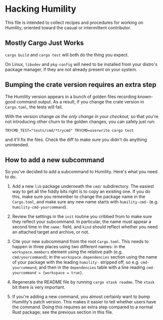 # Hacking Humility

This file is intended to collect recipes and procedures for working on Humility,
oriented toward the casual or intermittent contributor.

## Mostly Cargo Just Works

`cargo build` and `cargo test` will both do the thing you expect.

On Linux, `libudev` and `pkg-config` will need to be installed from your
distro's package manager, if they are not already present on your system.

## Bumping the crate version requires an extra step

The Humility version appears in a bunch of golden files recording known-good
command output. As a result, if you change the crate version in `Cargo.toml`,
the tests will fail.

With the version change _as the only change in your checkout,_ so that you're
not introducing other churn to the golden changes, you can safely just run:

```
TRYCMD_TEST="tests/cmd/*trycmd" TRYCMD=overwrite cargo test
```

and it'll fix the files. Check the diff to make sure you didn't do anything
unintended.

## How to add a new subcommand

So you've decided to add a subcommand to Humility. Here's what you need to do.

1. Add a new `lib` package underneath the `cmd/` subdirectory. The easiest way
   to get all the fiddly bits right is to copy an existing one. If you do this,
   make sure you remember to change the package name in the `Cargo.toml`, and
   make sure any new name starts with `humility-cmd-` (e.g.
   `humility-cmd-yourcommand`).

2. Review the settings in the `init` routine you cribbed from to make sure they
   reflect your subcommand. In particular, the name must appear a second time in
   the `name:` field, and `kind` should reflect whether you need an attached
   target and archive, or not.

3. Cite your new subcommand from the root `Cargo.toml`. This needs to happen in
   three places using two different names: in the `workspace.members` element
   using the relative path (e.g. `cmd/yourcommand`); in the
   `workspace.dependencies` section using the name of your package with the
   leading `humility-` stripped off, so e.g. `cmd-yourcommand`; and then in the
   `dependencies` table with a line reading `cmd-yourcommand = {workspace =
   true}`.

4. Regenerate the README file by running `cargo xtask readme`. The `xtask` bit
   there is very important.

5. If you're adding a new command, you almost certainly want to bump Humility's
   patch version. This makes it easier to tell whether users have the command.
   Doing this requires an extra step compared to a normal Rust package; see the
   previous section in this file.
